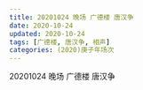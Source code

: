 ```yaml
---
title: 20201024 晚场 广德楼 唐汉争 
date: 2020-10-24
updated: 2020-10-24
tags: [广德楼, 唐汉争, 相声]
categories: (2020)庚子年场次
---
```

20201024 晚场 广德楼 唐汉争 



